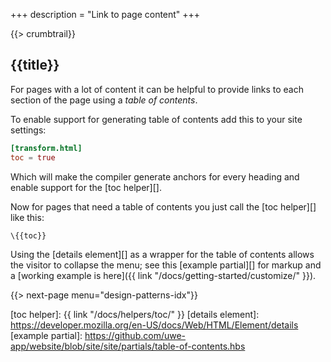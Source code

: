 +++
description = "Link to page content"
+++

{{> crumbtrail}}

## {{title}}

For pages with a lot of content it can be helpful to provide links to each section of the page using a *table of contents*.

To enable support for generating table of contents add this to your site settings:

```toml
[transform.html]
toc = true
```

Which will make the compiler generate anchors for every heading and enable support for the [toc helper][].

Now for pages that need a table of contents you just call the [toc helper][] like this:

```handlebars
\{{toc}}
```

Using the [details element][] as a wrapper for the table of contents allows the visitor to collapse the menu; see this [example partial][] for markup and a [working example is here]({{ link "/docs/getting-started/customize/" }}).

{{> next-page menu="design-patterns-idx"}}

[toc helper]: {{ link "/docs/helpers/toc/" }}
[details element]: https://developer.mozilla.org/en-US/docs/Web/HTML/Element/details
[example partial]: https://github.com/uwe-app/website/blob/site/site/partials/table-of-contents.hbs
